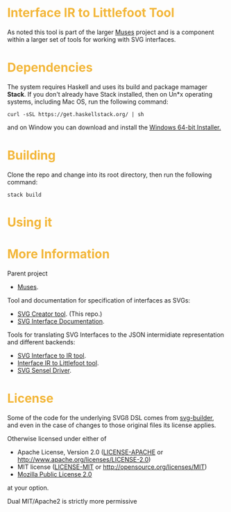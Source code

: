 # <span style="color:#F3B73B">Interface IR to Littlefoot Tool</span>

As noted this tool is part of the larger [Muses](https://muses-dmi.github.io/)
project and is a component within a larger set of tools for working with SVG
interfaces.

#  <span style="color:#F3B73B">Dependencies</span> 

The system requires Haskell and uses its build and package mamager **Stack**. If
you don't already have Stack installed, then on  Un*x operating systems,
including Mac OS, run the following command:
```
curl -sSL https://get.haskellstack.org/ | sh
```

and on Window you can download and install the [Windows 64-bit
Installer.](https://get.haskellstack.org/stable/windows-x86_64-installer.exe)

#  <span style="color:#F3B73B">Building</span>

Clone the repo and change into its root directory, then run the following
command:

```
stack build
```

#  <span style="color:#F3B73B">Using it</span>


#  <span style="color:#F3B73B">More Information</span>

Parent project

   - [Muses](https://muses-dmi.github.io/).

Tool and documentation for specification of interfaces as SVGs:

   - [SVG Creator tool](https://github.com/muses-dmi/svg-creator). (This repo.)
   - [SVG Interface Documentation](https://github.com/muses-dmi/svg-creator/blob/master/docs/interfaces.md).

Tools for translating SVG Interfaces to the JSON intermidiate representation and different backends:

   - [SVG Interface to IR tool](https://github.com/muses-dmi/svg_interface).
   - [Interface IR to Littlefoot tool](https://github.com/muses-dmi/svg-littlefoot).
   - [SVG Sensel Driver](https://github.com/muses-dmi/sensel_osc).

#  <span style="color:#F3B73B">License</span>

Some of the code for the underlying SVGß DSL comes from
[svg-builder](https://github.com/diagrams/svg-builder), and even in the case of
changes to those original files its license applies.

Otherwise licensed under either of

 * Apache License, Version 2.0 ([LICENSE-APACHE](LICENSE-APACHE) or http://www.apache.org/licenses/LICENSE-2.0)
 * MIT license ([LICENSE-MIT](LICENSE-MIT) or http://opensource.org/licenses/MIT)
 * [Mozilla Public License 2.0](https://www.mozilla.org/en-US/MPL/2.0/)

at your option.

Dual MIT/Apache2 is strictly more permissive